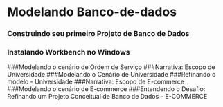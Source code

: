 #  Modelando Banco-de-dados
### Construindo seu primeiro Projeto de Banco de Dados
### Instalando Workbench no Windows
###Modelando o cenário de Ordem de Serviço
###Narrativa: Escopo de Universidade
###Modelando o Cenário de Universidade
###Refinando o modelo - Universidade
###Narrativa: Escopo de E-commerce
###Modelando o cenário de E-commerce
###Entendendo o Desafio: Refinando um Projeto Conceitual de Banco de Dados – E-COMMERCE
